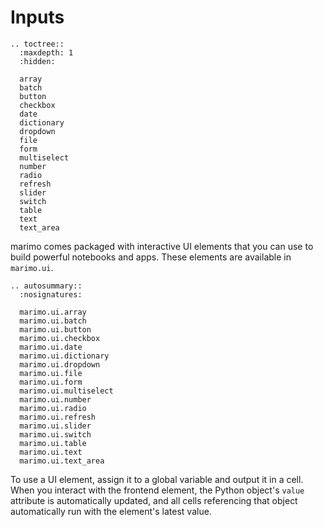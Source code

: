 # Inputs

```{eval-rst}
.. toctree::
  :maxdepth: 1
  :hidden:

  array
  batch
  button
  checkbox
  date
  dictionary
  dropdown
  file
  form
  multiselect
  number
  radio
  refresh
  slider
  switch
  table
  text
  text_area
```

marimo comes packaged with interactive UI elements that you can use to build
powerful notebooks and apps. These elements are available in `marimo.ui`.

```{eval-rst}
.. autosummary::
  :nosignatures:

  marimo.ui.array
  marimo.ui.batch
  marimo.ui.button
  marimo.ui.checkbox
  marimo.ui.date
  marimo.ui.dictionary
  marimo.ui.dropdown
  marimo.ui.file
  marimo.ui.form
  marimo.ui.multiselect
  marimo.ui.number
  marimo.ui.radio
  marimo.ui.refresh
  marimo.ui.slider
  marimo.ui.switch
  marimo.ui.table
  marimo.ui.text
  marimo.ui.text_area
```

To use a UI element, assign it to a global variable and output it in a cell.
When you interact with the frontend element, the Python object's `value`
attribute is automatically updated, and all cells referencing that object
automatically run with the element's latest value.

